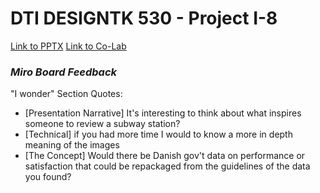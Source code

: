 # DTI DESIGNTK 530 - Project I-8

[Link to PPTX]()
[Link to Co-Lab](https://colab.research.google.com/drive/1cbxP12OGqmGb8ZWb2PMIC9VWTtmAXmjJ?usp=sharing)


### *Miro Board Feedback*
"I wonder" Section Quotes:
- [Presentation Narrative] It's interesting to think about what inspires someone to review a subway station?
- [Technical] if you had more time I would to know a more in depth meaning of the images
- [The Concept] Would there be Danish gov't data on performance or satisfaction that could be repackaged from the guidelines of the data you found?
